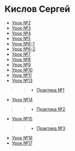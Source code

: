 # Кислов Сергей

* [Урок №2](s-kislov.github.io/lesson_2 "Урок №2")  
* [Урок №3](s-kislov.github.io/lesson_3 "Урок №3")  
* [Урок №4](s-kislov.github.io/lesson_4 "Урок №4")  
* [Урок №5](s-kislov.github.io/lesson_5 "Урок №5")  
* [Урок №6-1](s-kislov.github.io/lesson_6-1 "Урок №6-1")  
* [Урок №6-2](s-kislov.github.io/lesson_6-2 "Урок №6-2")  
* [Урок №7](s-kislov.github.io/lesson_7 "Урок №7")  
* [Урок №8](s-kislov.github.io/lesson_8 "Урок №8")  
* [Урок №9](s-kislov.github.io/lesson_9 "Урок №9")  
* [Урок №10](s-kislov.github.io/lesson_10 "Урок №10")  
* [Урок №11](s-kislov.github.io/lesson_11 "Урок №11")
* [Урок №13](s-kislov.github.io/lesson_13)
> > * [Практика №1](s-kislov.github.io/practice_1/)
* [Урок №14](s-kislov.github.io/lesson_14/)
> > * [Практика №2](s-kislov.github.io/practice_2/)
* [Урок №15](s-kislov.github.io/lesson_15/)
> > * [Практика №3](s-kislov.github.io/practice_3/)
* [Урок №16](s-kislov.github.io/lesson_16/)
* [Урок №17](s-kislov.github.io/lesson_17/)







